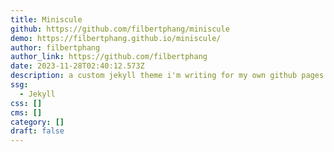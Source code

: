 ```yaml
---
title: Miniscule
github: https://github.com/filbertphang/miniscule
demo: https://filbertphang.github.io/miniscule/
author: filbertphang
author_link: https://github.com/filbertphang
date: 2023-11-28T02:40:12.573Z
description: a custom jekyll theme i'm writing for my own github pages based on minima
ssg:
  - Jekyll
css: []
cms: []
category: []
draft: false
---
```

